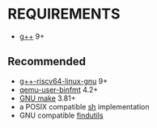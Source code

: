 # REQUIREMENTS

* [g++](https://packages.ubuntu.com/hirsute/g++) 9+

## Recommended

* [g++-riscv64-linux-gnu](https://packages.ubuntu.com/hirsute/g++-riscv64-linux-gnu) 9+
* [qemu-user-binfmt](https://packages.ubuntu.com/hirsute/qemu-user-binfmt) 4.2+
* [GNU make](https://www.gnu.org/software/make/) 3.81+
* a POSIX compatible [sh](https://pubs.opengroup.org/onlinepubs/9699919799/utilities/sh.html) implementation
* GNU compatible [findutils](https://www.gnu.org/software/findutils/)
